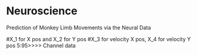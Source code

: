 # Neuroscience
Prediction of Monkey Limb Movements via the Neural Data


#X_1 for X pos and X_2 for Y pos
#X_3 for velocity X pos, X_4 for velocity Y pos
5:95>>>> Channel data

